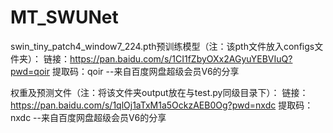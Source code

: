 # MT_SWUNet
swin_tiny_patch4_window7_224.pth预训练模型（注：该pth文件放入configs文件夹）：
链接：https://pan.baidu.com/s/1CI1fZbyOXx2AGyuYEBVIuQ?pwd=qoir 
提取码：qoir 
--来自百度网盘超级会员V6的分享

权重及预测文件（注：将该文件夹output放在与test.py同级目录下）：
链接：https://pan.baidu.com/s/1qlOj1aTxM1a5OckzAEB0Og?pwd=nxdc 
提取码：nxdc 
--来自百度网盘超级会员V6的分享


